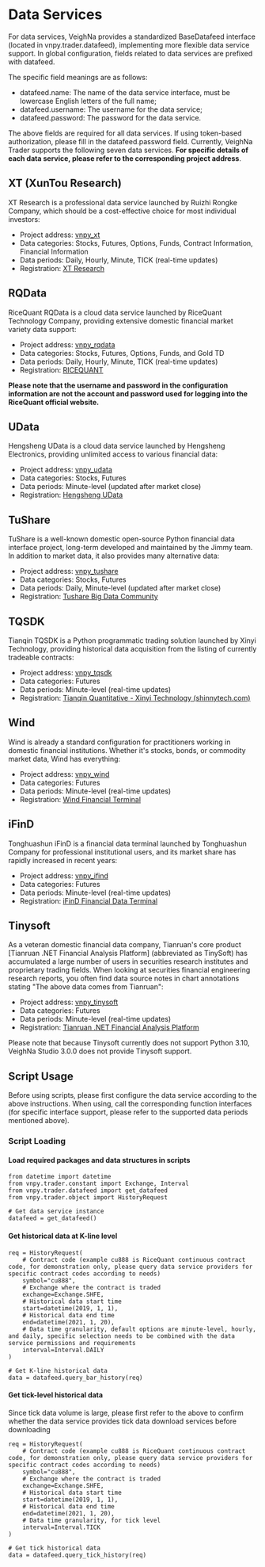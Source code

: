 # Data Services

For data services, VeighNa provides a standardized BaseDatafeed interface (located in vnpy.trader.datafeed), implementing more flexible data service support. In global configuration, fields related to data services are prefixed with datafeed.

The specific field meanings are as follows:
- datafeed.name: The name of the data service interface, must be lowercase English letters of the full name;
- datafeed.username: The username for the data service;
- datafeed.password: The password for the data service.

The above fields are required for all data services. If using token-based authorization, please fill in the datafeed.password field. Currently, VeighNa Trader supports the following seven data services. **For specific details of each data service, please refer to the corresponding project address**.

## XT (XunTou Research)

XT Research is a professional data service launched by Ruizhi Rongke Company, which should be a cost-effective choice for most individual investors:
- Project address: [vnpy_xt](https://github.com/vnpy/vnpy_xt)
- Data categories: Stocks, Futures, Options, Funds, Contract Information, Financial Information
- Data periods: Daily, Hourly, Minute, TICK (real-time updates)
- Registration: [XT Research](https://xuntou.net/#/signup?utm_source=vnpy)

## RQData

RiceQuant RQData is a cloud data service launched by RiceQuant Technology Company, providing extensive domestic financial market variety data support:
- Project address: [vnpy_rqdata](https://github.com/vnpy/vnpy_rqdata)
- Data categories: Stocks, Futures, Options, Funds, and Gold TD
- Data periods: Daily, Hourly, Minute, TICK (real-time updates)
- Registration: [RICEQUANT](https://www.ricequant.com/welcome/purchase?utm_source=vnpy)

**Please note that the username and password in the configuration information are not the account and password used for logging into the RiceQuant official website.**

## UData

Hengsheng UData is a cloud data service launched by Hengsheng Electronics, providing unlimited access to various financial data:
- Project address: [vnpy_udata](https://github.com/vnpy/vnpy_udata)
- Data categories: Stocks, Futures
- Data periods: Minute-level (updated after market close)
- Registration: [Hengsheng UData](https://udata.hs.net/home)

## TuShare

TuShare is a well-known domestic open-source Python financial data interface project, long-term developed and maintained by the Jimmy team. In addition to market data, it also provides many alternative data:
- Project address: [vnpy_tushare](https://www.github.com/vnpy/vnpy_tushare)
- Data categories: Stocks, Futures
- Data periods: Daily, Minute-level (updated after market close)
- Registration: [Tushare Big Data Community](https://tushare.pro/)

## TQSDK

Tianqin TQSDK is a Python programmatic trading solution launched by Xinyi Technology, providing historical data acquisition from the listing of currently tradeable contracts:
- Project address: [vnpy_tqsdk](https://github.com/vnpy/vnpy_tqsdk)
- Data categories: Futures
- Data periods: Minute-level (real-time updates)
- Registration: [Tianqin Quantitative - Xinyi Technology (shinnytech.com)](https://www.shinnytech.com/tianqin)

## Wind

Wind is already a standard configuration for practitioners working in domestic financial institutions. Whether it's stocks, bonds, or commodity market data, Wind has everything:
- Project address: [vnpy_wind](https://github.com/vnpy/vnpy_wind)
- Data categories: Futures
- Data periods: Minute-level (real-time updates)
- Registration: [Wind Financial Terminal](https://www.wind.com.cn/newsite/wft.html)

## iFinD

Tonghuashun iFinD is a financial data terminal launched by Tonghuashun Company for professional institutional users, and its market share has rapidly increased in recent years:
- Project address: [vnpy_ifind](https://github.com/vnpy/vnpy_ifind)
- Data categories: Futures
- Data periods: Minute-level (real-time updates)
- Registration: [iFinD Financial Data Terminal](http://www.51ifind.com/)

## Tinysoft

As a veteran domestic financial data company, Tianruan's core product [Tianruan .NET Financial Analysis Platform] (abbreviated as TinySoft) has accumulated a large number of users in securities research institutes and proprietary trading fields. When looking at securities financial engineering research reports, you often find data source notes in chart annotations stating "The above data comes from Tianruan":
- Project address: [vnpy_tinysoft](https://github.com/vnpy/vnpy_tinysoft)
- Data categories: Futures
- Data periods: Minute-level (real-time updates)
- Registration: [Tianruan .NET Financial Analysis Platform](http://www.tinysoft.com.cn/TSDN/HomePage.tsl)

Please note that because Tinysoft currently does not support Python 3.10, VeighNa Studio 3.0.0 does not provide Tinysoft support.

## Script Usage

Before using scripts, please first configure the data service according to the above instructions. When using, call the corresponding function interfaces (for specific interface support, please refer to the supported data periods mentioned above).

### Script Loading

#### Load required packages and data structures in scripts

```python3
from datetime import datetime
from vnpy.trader.constant import Exchange, Interval
from vnpy.trader.datafeed import get_datafeed
from vnpy.trader.object import HistoryRequest

# Get data service instance
datafeed = get_datafeed()
```

#### Get historical data at K-line level

```python3
req = HistoryRequest(
    # Contract code (example cu888 is RiceQuant continuous contract code, for demonstration only, please query data service providers for specific contract codes according to needs)
    symbol="cu888",
    # Exchange where the contract is traded
    exchange=Exchange.SHFE,
    # Historical data start time
    start=datetime(2019, 1, 1),
    # Historical data end time
    end=datetime(2021, 1, 20),
    # Data time granularity, default options are minute-level, hourly, and daily, specific selection needs to be combined with the data service permissions and requirements
    interval=Interval.DAILY
)

# Get K-line historical data
data = datafeed.query_bar_history(req)
```

#### Get tick-level historical data

Since tick data volume is large, please first refer to the above to confirm whether the data service provides tick data download services before downloading

```python3
req = HistoryRequest(
    # Contract code (example cu888 is RiceQuant continuous contract code, for demonstration only, please query data service providers for specific contract codes according to needs)
    symbol="cu888",
    # Exchange where the contract is traded
    exchange=Exchange.SHFE,
    # Historical data start time
    start=datetime(2019, 1, 1),
    # Historical data end time
    end=datetime(2021, 1, 20),
    # Data time granularity, for tick level
    interval=Interval.TICK
)

# Get tick historical data
data = datafeed.query_tick_history(req)
```
